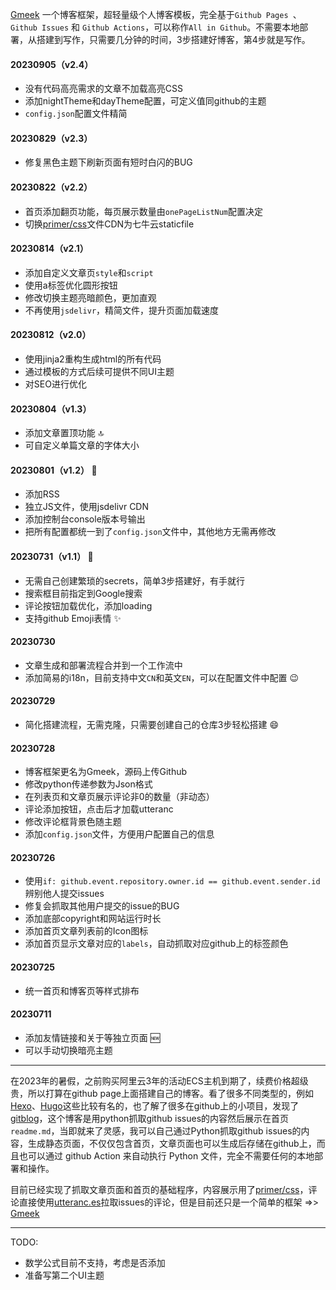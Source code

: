[Gmeek](https://github.com/Meekdai/Gmeek) 一个博客框架，超轻量级个人博客模板，完全基于`Github Pages `、 `Github Issues` 和 `Github Actions`，可以称作`All in Github`。不需要本地部署，从搭建到写作，只需要几分钟的时间，3步搭建好博客，第4步就是写作。

#### 20230905（v2.4）
- 没有代码高亮需求的文章不加载高亮CSS
- 添加nightTheme和dayTheme配置，可定义值同github的主题
- `config.json`配置文件精简

#### 20230829（v2.3）
- 修复黑色主题下刷新页面有短时白闪的BUG

#### 20230822（v2.2）
- 首页添加翻页功能，每页展示数量由`onePageListNum`配置决定
- 切换[primer/css](https://cdn.staticfile.org/Primer/21.0.7/primer.css)文件CDN为七牛云staticfile

#### 20230814（v2.1）
- 添加自定义文章页`style`和`script`
- 使用a标签优化圆形按钮
- 修改切换主题亮暗颜色，更加直观
- 不再使用`jsdelivr`，精简文件，提升页面加载速度

#### 20230812（v2.0）
- 使用jinja2重构生成html的所有代码
- 通过模板的方式后续可提供不同UI主题
- 对SEO进行优化

#### 20230804（v1.3）
- 添加文章置顶功能  :top: 
- 可自定义单篇文章的字体大小

#### 20230801（v1.2） :clinking_glasses: 
- 添加RSS
- 独立JS文件，使用jsdelivr CDN
- 添加控制台console版本号输出
- 把所有配置都统一到了`config.json`文件中，其他地方无需再修改

#### 20230731（v1.1） :poultry_leg: 
- 无需自己创建繁琐的secrets，简单3步搭建好，有手就行
- 搜索框目前指定到Google搜索
- 评论按钮加载优化，添加loading
- 支持github Emoji表情 :sparkles: 

#### 20230730
- 文章生成和部署流程合并到一个工作流中
- 添加简易的i18n，目前支持中文`CN`和英文`EN`，可以在配置文件中配置 :wink: 

#### 20230729
- 简化搭建流程，无需克隆，只需要创建自己的仓库3步轻松搭建 :smile: 

#### 20230728
- 博客框架更名为Gmeek，源码上传Github
- 修改python传递参数为Json格式
- 在列表页和文章页展示评论非0的数量（非动态）
- 评论添加按钮，点击后才加载utteranc
- 修改评论框背景色随主题
- 添加`config.json`文件，方便用户配置自己的信息

#### 20230726
- 使用`if: github.event.repository.owner.id == github.event.sender.id` 辨别他人提交issues
- 修复会抓取其他用户提交的issue的BUG
- 添加底部copyright和网站运行时长
- 添加首页文章列表前的Icon图标
- 添加首页显示文章对应的`labels`，自动抓取对应github上的标签颜色

#### 20230725
- 统一首页和博客页等样式排布

#### 20230711
- 添加友情链接和关于等独立页面 :new: 
- 可以手动切换暗亮主题

---

在2023年的暑假，之前购买阿里云3年的活动ECS主机到期了，续费价格超级贵，所以打算在github page上面搭建自己的博客。看了很多不同类型的，例如[Hexo](https://github.com/hexojs/hexo)、[Hugo](https://github.com/gohugoio/hugo)这些比较有名的，也了解了很多在github上的小项目，发现了[gitblog](https://github.com/yihong0618/gitblog)，这个博客是用python抓取github issues的内容然后展示在首页`readme.md`，当即就来了灵感，我可以自己通过Python抓取github issues的内容，生成静态页面，不仅仅包含首页，文章页面也可以生成后存储在github上，而且也可以通过 github Action 来自动执行 Python 文件，完全不需要任何的本地部署和操作。

目前已经实现了抓取文章页面和首页的基础程序，内容展示用了[primer/css](https://primer.style/css/)，评论直接使用[utteranc.es](https://utteranc.es/)拉取issues的评论，但是目前还只是一个简单的框架 =>> [Gmeek](https://github.com/Meekdai/Gmeek)

---

TODO:
- 数学公式目前不支持，考虑是否添加
- 准备写第二个UI主题

